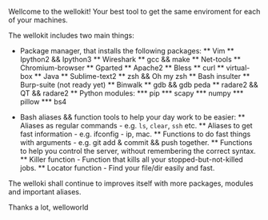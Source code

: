 Wellcome to the wellokit! 
Your best tool to get the same enviroment for each of your machines.

The wellokit includes two main things:
* Package manager, that installs the following packages:
	** Vim
	** Ipython2 && Ipython3
	** Wireshark
	** gcc && make
	** Net-tools
	** Chromium-browser
	** Gparted
	** Apache2
	** Bless
	** curl
	** virtual-box
	** Java
	** Sublime-text2
	** zsh && Oh my zsh
	** Bash insulter
	** Burp-suite (not ready yet)
	** Binwalk
	** gdb && gdb peda
	** radare2 && QT && radare2
	** Python modules:
		*** pip
		*** scapy
		*** numpy
		*** pillow
		*** bs4

* Bash aliases && function tools to help your day work to be easier:
	** Aliases as regular commands - e.g. `ls`, `clear`, `ssh` etc.
	** Aliases to get fast information - e.g. ifconfig - ip, mac. 
	** Functions to do fast things with arguments - e.g. git add & commit && push together.
	** Functions to help you control the server, without remembering the correct syntax.
	** Killer function - Function that kills all your stopped-but-not-killed jobs.
	** Locator function - Find your file/dir easily and fast.

The welloki shall continue to improves itself with more packages, modules and important aliases.

Thanks a lot,
welloworld 
